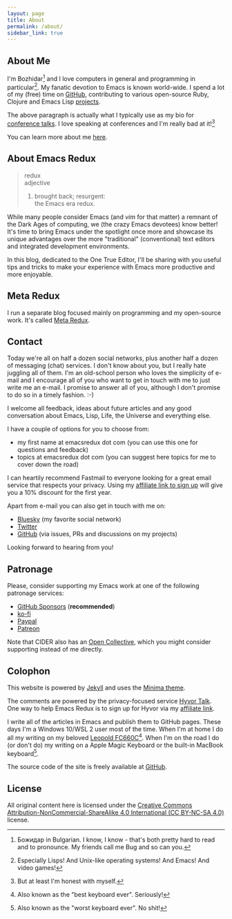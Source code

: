 ```yaml
---
layout: page
title: About
permalink: /about/
sidebar_link: true
---
```


## About Me

I'm Bozhidar[^1] and I love computers in general and programming in
particular[^2]. My fanatic devotion to Emacs is known
world-wide. I spend a lot of my (free) time on [GitHub](https://github.com/bbatsov), contributing
to various open-source Ruby, Clojure and Emacs Lisp [projects](https://batsov.com/projects/).

The above paragraph is actually what I typically use as my bio for
[conference talks](https://batsov.com/presentations/). I love speaking at conferences
and I'm really bad at it![^3]

You can learn more about me [here](https://batsov.com/about/).

## About Emacs Redux

> redux <br>
> adjective
>   1. brought back; resurgent: <br>
>   the Emacs era redux.

While many people consider Emacs (and *vim* for that matter) a remnant
of the Dark Ages of computing, we (the crazy Emacs devotees) know
better!  It's time to bring Emacs under the spotlight once more and
showcase its unique advantages over the more "traditional"
(conventional) text editors and integrated development environments.

In this blog, dedicated to the One True
Editor, I'll be sharing with you useful tips and tricks to make your
experience with Emacs more productive and more enjoyable.

## Meta Redux

I run a separate blog focused mainly on programming and my open-source work. It's called [Meta
Redux](https://metaredux.com).

## Contact

Today we're all on half a dozen social networks, plus another half a dozen of
messaging (chat) services. I don't know about you, but I really hate juggling
all of them. I'm an old-school person who loves the simplicity of e-mail and I encourage
all of you who want to get in touch with me to just write me an e-mail.
I promise to answer all of you, although I don't promise to do so in a timely fashion. :-)

I welcome all feedback, ideas about future articles and any good conversation about
Emacs, Lisp, Life, the Universe and everything else.

I have a couple of options for you to choose from:

* my first name at emacsredux dot com (you can use this one for questions and feedback)
* topics at emacsredux dot com (you can suggest here topics for me to cover down the road)

I can heartily recommend Fastmail to everyone looking for a great email service
that respects your privacy. Using my [affiliate link to sign up](https://ref.fm/u26676944) will give you a 10% discount for the first year.

Apart from e-mail you can also get in touch with me on:

* [Bluesky](https://bsky.app/profile/batsov.net) (my favorite social network)
* [Twitter](https://twitter.com/bbatsov)
* [GitHub](https://github.com/bbatsov) (via issues, PRs and discussions on my projects)

Looking forward to hearing from you!

## Patronage

Please, consider supporting my Emacs work at one of the following patronage services:

* [GitHub Sponsors](https://github.com/sponsors/bbatsov) (**recommended**)
* [ko-fi](https://ko-fi.com/bbatsov)
* [Paypal](https://www.paypal.me/bbatsov)
* [Patreon](https://www.patreon.com/bbatsov)

Note that CIDER also has an [Open Collective](https://opencollective.com/cider), which you might consider supporting instead of me directly.

## Colophon

This website is powered by [Jekyll](https://jekyllrb.com/) and uses
the [Minima theme](https://github.com/jekyll/minima).

The comments are powered by the privacy-focused service [Hyvor Talk](https://talk.hyvor.com).
One way to help Emacs Redux is to sign up for Hyvor via my [affiliate link](https://talk.hyvor.com?aff=14023).

I write all of the articles in Emacs and publish them to GitHub
pages. These days I'm a Windows 10/WSL 2 user most of the time.  When I'm at home
I do all my writing on my beloved [Leopold
FC660C](https://deskthority.net/wiki/Leopold_FC660C)[^4].  When I'm on
the road I do (or don't do) my writing on a Apple Magic Keyboard or
the built-in MacBook keyboard[^5].

The source code of the site is freely available at [GitHub](https://github.com/bbatsov/emacsredux).

## License

All original content here is licensed under the [Creative Commons Attribution-NonCommercial-ShareAlike 4.0 International (CC BY-NC-SA 4.0)](https://creativecommons.org/licenses/by-nc-sa/4.0/) license.

[^1]: Божидар in Bulgarian. I know, I know - that's both pretty hard to read and to pronounce. My friends call me Bug and so can you.
[^2]: Especially Lisps! And Unix-like operating systems! And Emacs! And video games!
[^3]: But at least I'm honest with myself.
[^4]: Also known as the "best keyboard ever". Seriously!
[^5]: Also known as the "worst keyboard ever". No shit!
